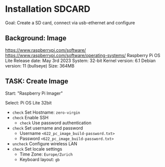 # Installation SDCARD

Goal: Create a SD card, connect via usb-ethernet and configure

## Background: Image

https://www.raspberrypi.com/software/
https://www.raspberrypi.com/software/operating-systems/
Raspberry Pi OS Lite
Release date: May 3rd 2023
System: 32-bit
Kernel version: 6.1
Debian version: 11 (bullseye)
Size: 364MB

## TASK: Create Image

Start: "Raspberry Pi Imager"

Select: Pi OS Lite 32bit
* `check` Set Hostname: `zero-virgin`
* `check` Enable SSH
  * `check` Use password authentication
* `check` Set username and password
  * Username `<622_pc_image_build-password.txt>`
  * Password `<622_pc_image_build-password.txt>`
* `uncheck` Configure wireless LAN
* `check` Set locale settings
  * Time Zone: `Europe/Zurich`
  * Keyboard layout: `gb`
